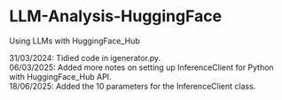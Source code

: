 # LLM-Analysis-HuggingFace
Using LLMs with HuggingFace_Hub

31/03/2024: Tidied code in igenerator.py.  
06/03/2025: Added more notes on setting up InferenceClient for Python with HuggingFace_Hub API.  
18/06/2025: Added the 10 parameters for the InferenceClient class.
